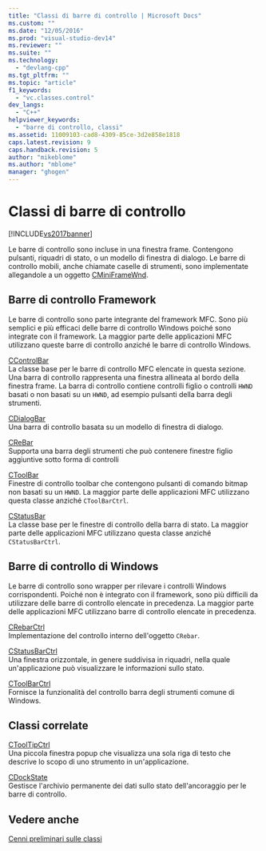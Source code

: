 ```yaml
---
title: "Classi di barre di controllo | Microsoft Docs"
ms.custom: ""
ms.date: "12/05/2016"
ms.prod: "visual-studio-dev14"
ms.reviewer: ""
ms.suite: ""
ms.technology: 
  - "devlang-cpp"
ms.tgt_pltfrm: ""
ms.topic: "article"
f1_keywords: 
  - "vc.classes.control"
dev_langs: 
  - "C++"
helpviewer_keywords: 
  - "barre di controllo, classi"
ms.assetid: 11009103-cad8-4309-85ce-3d2e858e1818
caps.latest.revision: 9
caps.handback.revision: 5
author: "mikeblome"
ms.author: "mblome"
manager: "ghogen"
---
```

# Classi di barre di controllo
[!INCLUDE[vs2017banner](../assembler/inline/includes/vs2017banner.md)]

Le barre di controllo sono incluse in una finestra frame.  Contengono pulsanti, riquadri di stato, o un modello di finestra di dialogo.  Le barre di controllo mobili, anche chiamate caselle di strumenti, sono implementate allegandole a un oggetto [CMiniFrameWnd](../mfc/reference/cminiframewnd-class.md).  
  
## Barre di controllo Framework  
 Le barre di controllo sono parte integrante del framework MFC.  Sono più semplici e più efficaci delle barre di controllo Windows poiché sono integrate con il framework.  La maggior parte delle applicazioni MFC utilizzano queste barre di controllo anziché le barre di controllo Windows.  
  
 [CControlBar](../mfc/reference/ccontrolbar-class.md)  
 La classe base per le barre di controllo MFC elencate in questa sezione.  Una barra di controllo rappresenta una finestra allineata al bordo della finestra frame.  La barra di controllo contiene controlli figlio o controlli `HWND` basati o non basati su un `HWND`, ad esempio pulsanti della barra degli strumenti.  
  
 [CDialogBar](../mfc/reference/cdialogbar-class.md)  
 Una barra di controllo basata su un modello di finestra di dialogo.  
  
 [CReBar](../mfc/reference/crebar-class.md)  
 Supporta una barra degli strumenti che può contenere finestre figlio aggiuntive sotto forma di controlli  
  
 [CToolBar](../mfc/reference/ctoolbar-class.md)  
 Finestre di controllo toolbar che contengono pulsanti di comando bitmap non basati su un `HWND`.  La maggior parte delle applicazioni MFC utilizzano questa classe anziché `CToolBarCtrl`.  
  
 [CStatusBar](../mfc/reference/cstatusbar-class.md)  
 La classe base per le finestre di controllo della barra di stato.  La maggior parte delle applicazioni MFC utilizzano questa classe anziché `CStatusBarCtrl`.  
  
## Barre di controllo di Windows  
 Le barre di controllo sono wrapper per rilevare i controlli Windows corrispondenti.  Poiché non è integrato con il framework, sono più difficili da utilizzare delle barre di controllo elencate in precedenza.  La maggior parte delle applicazioni MFC utilizzano barre di controllo elencate in precedenza.  
  
 [CRebarCtrl](../mfc/reference/crebarctrl-class.md)  
 Implementazione del controllo interno dell'oggetto `CRebar`.  
  
 [CStatusBarCtrl](../mfc/reference/cstatusbarctrl-class.md)  
 Una finestra orizzontale, in genere suddivisa in riquadri, nella quale un'applicazione può visualizzare le informazioni sullo stato.  
  
 [CToolBarCtrl](../mfc/reference/ctoolbarctrl-class.md)  
 Fornisce la funzionalità del controllo barra degli strumenti comune di Windows.  
  
## Classi correlate  
 [CToolTipCtrl](../mfc/reference/ctooltipctrl-class.md)  
 Una piccola finestra popup che visualizza una sola riga di testo che descrive lo scopo di uno strumento in un'applicazione.  
  
 [CDockState](../mfc/reference/cdockstate-class.md)  
 Gestisce l'archivio permanente dei dati sullo stato dell'ancoraggio per le barre di controllo.  
  
## Vedere anche  
 [Cenni preliminari sulle classi](../mfc/class-library-overview.md)